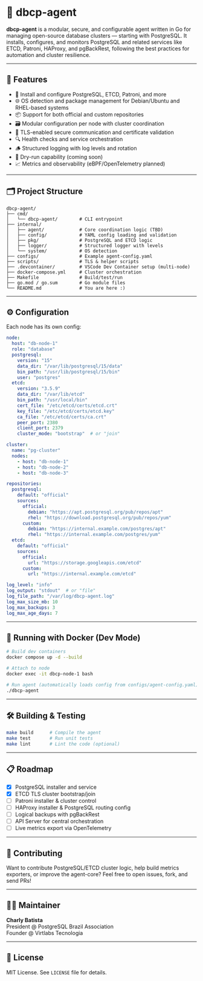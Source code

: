 # 🐘 dbcp-agent

**dbcp-agent** is a modular, secure, and configurable agent written in Go for managing open-source database clusters — starting with PostgreSQL. It installs, configures, and monitors PostgreSQL and related services like ETCD, Patroni, HAProxy, and pgBackRest, following the best practices for automation and cluster resilience.

---

## 🚀 Features

- 🔧 Install and configure PostgreSQL, ETCD, Patroni, and more
- 🌐 OS detection and package management for Debian/Ubuntu and RHEL-based systems
- 📦 Support for both official and custom repositories
- 🗃️ Modular configuration per node with cluster coordination
- 🔐 TLS-enabled secure communication and certificate validation
- 🔍 Health checks and service orchestration
- 🪵 Structured logging with log levels and rotation
- 🧪 Dry-run capability (coming soon)
- 📈 Metrics and observability (eBPF/OpenTelemetry planned)

---

## 🗂️ Project Structure

```
dbcp-agent/
├── cmd/
│   └── dbcp-agent/        # CLI entrypoint
├── internal/
│   ├── agent/             # Core coordination logic (TBD)
│   ├── config/            # YAML config loading and validation
│   ├── pkg/               # PostgreSQL and ETCD logic
│   ├── logger/            # Structured logger with levels
│   └── system/            # OS detection
├── configs/               # Example agent-config.yaml
├── scripts/               # TLS & helper scripts
├── .devcontainer/         # VSCode Dev Container setup (multi-node)
├── docker-compose.yml     # Cluster orchestration
├── Makefile               # Build/test/run
├── go.mod / go.sum        # Go module files
└── README.md              # You are here :)
```

---

## ⚙️ Configuration

Each node has its own config:

```yaml
node:
  host: "db-node-1"
  role: "database"
  postgresql:
    version: "15"
    data_dir: "/var/lib/postgresql/15/data"
    bin_path: "/usr/lib/postgresql/15/bin"
    user: "postgres"
  etcd:
    version: "3.5.9"
    data_dir: "/var/lib/etcd"
    bin_path: "/usr/local/bin"
    cert_file: "/etc/etcd/certs/etcd.crt"
    key_file: "/etc/etcd/certs/etcd.key"
    ca_file: "/etc/etcd/certs/ca.crt"
    peer_port: 2380
    client_port: 2379
    cluster_mode: "bootstrap"  # or "join"

cluster:
  name: "pg-cluster"
  nodes:
    - host: "db-node-1"
    - host: "db-node-2"
    - host: "db-node-3"

repositories:
  postgresql:
    default: "official"
    sources:
      official:
        debian: "https://apt.postgresql.org/pub/repos/apt"
        rhel: "https://download.postgresql.org/pub/repos/yum"
      custom:
        debian: "https://internal.example.com/postgres/apt"
        rhel: "https://internal.example.com/postgres/yum"
  etcd:
    default: "official"
    sources:
      official:
        url: "https://storage.googleapis.com/etcd"
      custom:
        url: "https://internal.example.com/etcd"

log_level: "info"
log_output: "stdout"  # or "file"
log_file_path: "/var/log/dbcp-agent.log"
log_max_size_mb: 10
log_max_backups: 3
log_max_age_days: 7
```

---

## 🐳 Running with Docker (Dev Mode)

```bash
# Build dev containers
docker compose up -d --build

# Attach to node
docker exec -it dbcp-node-1 bash

# Run agent (automatically loads config from configs/agent-config.yaml)
./dbcp-agent
```

---

## 🛠️ Building & Testing

```bash
make build      # Compile the agent
make test       # Run unit tests
make lint       # Lint the code (optional)
```

---

## 📋 Roadmap

- [x] PostgreSQL installer and service
- [x] ETCD TLS cluster bootstrap/join
- [ ] Patroni installer & cluster control
- [ ] HAProxy installer & PostgreSQL routing config
- [ ] Logical backups with pgBackRest
- [ ] API Server for central orchestration
- [ ] Live metrics export via OpenTelemetry

---

## 🤝 Contributing

Want to contribute PostgreSQL/ETCD cluster logic, help build metrics exporters, or improve the agent-core? Feel free to open issues, fork, and send PRs!

---

## 🧑‍💻 Maintainer

**Charly Batista**  
President @ PostgreSQL Brazil Association  
Founder @ Virtlabs Tecnologia

---

## 📜 License

MIT License. See `LICENSE` file for details.
